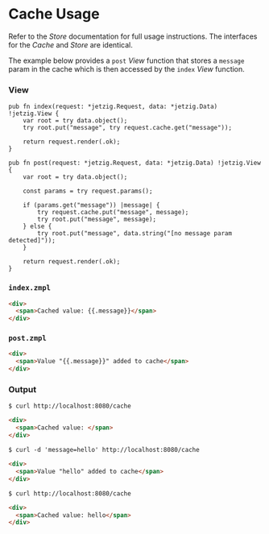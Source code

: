 # Cache Usage

Refer to the _Store_ documentation for full usage instructions. The interfaces for the _Cache_ and _Store_ are identical.

The example below provides a `post` _View_ function that stores a `message` param in the cache which is then accessed by the `index` _View_ function.

### View

```zig
pub fn index(request: *jetzig.Request, data: *jetzig.Data) !jetzig.View {
    var root = try data.object();
    try root.put("message", try request.cache.get("message"));

    return request.render(.ok);
}

pub fn post(request: *jetzig.Request, data: *jetzig.Data) !jetzig.View {
    var root = try data.object();

    const params = try request.params();

    if (params.get("message")) |message| {
        try request.cache.put("message", message);
        try root.put("message", message);
    } else {
        try root.put("message", data.string("[no message param detected]"));
    }

    return request.render(.ok);
}
```

### `index.zmpl`

```html
<div>
  <span>Cached value: {{.message}}</span>
</div>
```

### `post.zmpl`

```html
<div>
  <span>Value "{{.message}}" added to cache</span>
</div>
```

### Output

```console
$ curl http://localhost:8080/cache
```

```html
<div>
  <span>Cached value: </span>
</div>
```

```console
$ curl -d 'message=hello' http://localhost:8080/cache
```

```html
<div>
  <span>Value "hello" added to cache</span>
</div>
```

```console
$ curl http://localhost:8080/cache
```

```html
<div>
  <span>Cached value: hello</span>
</div>
```
